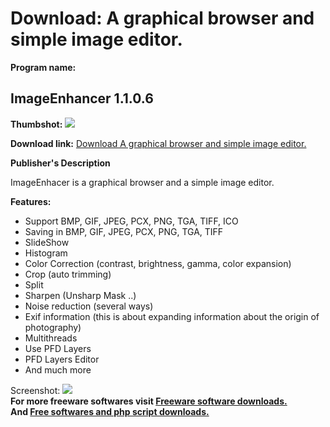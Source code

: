# Download: A graphical browser and simple image editor.

**Program name:**

## ImageEnhancer 1.1.0.6

  
**Thumbshot:** ![](http://www.freewarefiles.com/screenshot/imgenhancer_md.jpg)   
  
**Download link:** [Download A graphical browser and simple image editor.](http://freesoftwares.boysofts.com/ImageEnhancer_program_63773.html)  
  


**Publisher's Description**  
  


ImageEnhacer is a graphical browser and a simple image editor. 

**Features:**

  * Support BMP, GIF, JPEG, PCX, PNG, TGA, TIFF, ICO 
  * Saving in BMP, GIF, JPEG, PCX, PNG, TGA, TIFF 
  * SlideShow 
  * Histogram 
  * Color Correction (contrast, brightness, gamma, color expansion) 
  * Crop (auto trimming) 
  * Split 
  * Sharpen (Unsharp Mask ..) 
  * Noise reduction (several ways) 
  * Exif information (this is about expanding information about the origin of photography) 
  * Multithreads 
  * Use PFD Layers 
  * PFD Layers Editor 
  * And much more 

  
  
Screenshot: ![](http://www.freewarefiles.com/screenshot/imgenhancer.jpg)   
**For more freeware softwares visit [Freeware software downloads.](http://freesoftwares.boysofts.com/)**   
**And [Free softwares and php script downloads.](http://www.boysofts.com/)**
